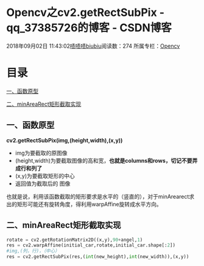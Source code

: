 # Opencv之cv2.getRectSubPix - qq_37385726的博客 - CSDN博客





2018年09月02日 11:43:02[啧啧啧biubiu](https://me.csdn.net/qq_37385726)阅读数：274
所属专栏：[Opencv](https://blog.csdn.net/column/details/26515.html)









# **目录**

[一、函数原型](#%E4%B8%80%E3%80%81%E5%87%BD%E6%95%B0%E5%8E%9F%E5%9E%8B)

[二、minAreaRect矩形截取实现](#%E4%BA%8C%E3%80%81minAreaRect%E7%9F%A9%E5%BD%A2%E6%88%AA%E5%8F%96%E5%AE%9E%E7%8E%B0)

## 一、函数原型

**cv2.getRectSubPix(img,(height,width),(x,y))**
- img为要截取的原图像
- (height,width)为要截取图像的高和宽，**也就是columns和rows，切记不要弄成行和列了**
- (x,y)为要截取矩形的中心
- 返回值为截取后的 图像

也就是说，利用该函数截取的矩形要求是水平的（竖直的），对于minArearect求出的矩形可能还有旋转角度，得利用warpAffine旋转成水平方向。

## 二、minAreaRect矩形截取实现

```python
rotate = cv2.getRotationMatrix2D((x,y),90+angel,1)
res = cv2.warpAffine(initial_car,rotate,initial_car.shape[:2])
#img,(列，行)，（中心）
res = cv2.getRectSubPix(res,(int(new_height),int(new_width)),(x,y))
```





